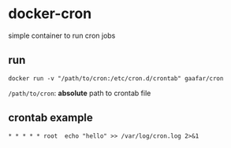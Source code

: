# docker-cron
simple container to run cron jobs

## run

`docker run -v "/path/to/cron:/etc/cron.d/crontab" gaafar/cron`

`/path/to/cron`: **absolute** path to crontab file

## crontab example

`* * * * * root  echo "hello" >> /var/log/cron.log 2>&1`
